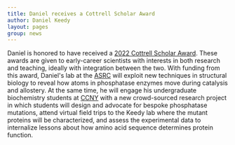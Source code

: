 ```yaml
---
title: Daniel receives a Cottrell Scholar Award
author: Daniel Keedy
layout: pages
group: news
---
```


Daniel is honored to have received a [2022 Cottrell Scholar Award](https://rescorp.org/news/2022/02/rcsa-welcomes-2022-class-of-cottrell-scholars). These awards are given to early-career scientists with interests in both research and teaching, ideally with integration between the two. With funding from this award, Daniel's lab at the [ASRC](https://asrc.gc.cuny.edu/) will exploit new techniques in structural biology to reveal how atoms in phosphatase enzymes move during catalysis and allostery. At the same time, he will engage his undergraduate biochemistry students at [CCNY](https://www.ccny.cuny.edu/) with a new crowd-sourced research project in which students will design and advocate for bespoke phosphatase mutations, attend virtual field trips to the Keedy lab where the mutant proteins will be characterized, and assess the experimental data to internalize lessons about how amino acid sequence determines protein function. 